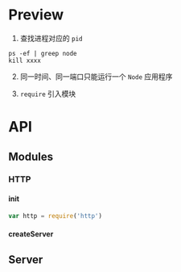 # Preview

1. 查找进程对应的 `pid`
```
ps -ef | greep node
kill xxxx
```

2. 同一时间、同一端口只能运行一个 `Node` 应用程序

3. `require` 引入模块


# API
## Modules
### HTTP
#### init
```js
var http = require('http')
```
#### createServer

## Server
